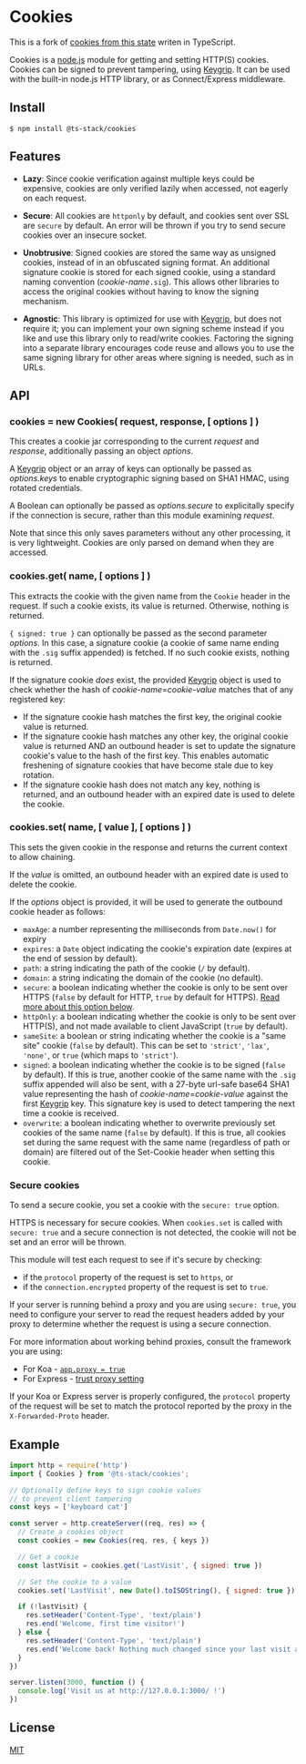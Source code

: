 Cookies
=======

This is a fork of [cookies from this state](https://github.com/pillarjs/cookies/tree/d211162) writen in TypeScript.

Cookies is a [node.js](http://nodejs.org/) module for getting and setting HTTP(S) cookies. Cookies can be signed to prevent tampering, using [Keygrip](https://www.npmjs.com/package/keygrip). It can be used with the built-in node.js HTTP library, or as Connect/Express middleware.

## Install

```
$ npm install @ts-stack/cookies
```

## Features

* **Lazy**: Since cookie verification against multiple keys could be expensive, cookies are only verified lazily when accessed, not eagerly on each request.

* **Secure**: All cookies are `httponly` by default, and cookies sent over SSL are `secure` by default. An error will be thrown if you try to send secure cookies over an insecure socket.

* **Unobtrusive**: Signed cookies are stored the same way as unsigned cookies, instead of in an obfuscated signing format. An additional signature cookie is stored for each signed cookie, using a standard naming convention (_cookie-name_`.sig`). This allows other libraries to access the original cookies without having to know the signing mechanism.

* **Agnostic**: This library is optimized for use with [Keygrip](https://www.npmjs.com/package/keygrip), but does not require it; you can implement your own signing scheme instead if you like and use this library only to read/write cookies. Factoring the signing into a separate library encourages code reuse and allows you to use the same signing library for other areas where signing is needed, such as in URLs.

## API

### cookies = new Cookies( request, response, [ options ] )

This creates a cookie jar corresponding to the current _request_ and _response_, additionally passing an object _options_.

A [Keygrip](https://www.npmjs.com/package/keygrip) object or an array of keys can optionally be passed as _options.keys_ to enable cryptographic signing based on SHA1 HMAC, using rotated credentials.

A Boolean can optionally be passed as _options.secure_ to explicitally specify if the connection is secure, rather than this module examining _request_.

Note that since this only saves parameters without any other processing, it is very lightweight. Cookies are only parsed on demand when they are accessed.

### cookies.get( name, [ options ] )

This extracts the cookie with the given name from the `Cookie` header in the request. If such a cookie exists, its value is returned. Otherwise, nothing is returned.

`{ signed: true }` can optionally be passed as the second parameter _options_. In this case, a signature cookie (a cookie of same name ending with the `.sig` suffix appended) is fetched. If no such cookie exists, nothing is returned.

If the signature cookie _does_ exist, the provided [Keygrip](https://www.npmjs.com/package/keygrip) object is used to check whether the hash of _cookie-name_=_cookie-value_ matches that of any registered key:

* If the signature cookie hash matches the first key, the original cookie value is returned.
* If the signature cookie hash matches any other key, the original cookie value is returned AND an outbound header is set to update the signature cookie's value to the hash of the first key. This enables automatic freshening of signature cookies that have become stale due to key rotation.
* If the signature cookie hash does not match any key, nothing is returned, and an outbound header with an expired date is used to delete the cookie.

### cookies.set( name, [ value ], [ options ] )

This sets the given cookie in the response and returns the current context to allow chaining.

If the _value_ is omitted, an outbound header with an expired date is used to delete the cookie.

If the _options_ object is provided, it will be used to generate the outbound cookie header as follows:

* `maxAge`: a number representing the milliseconds from `Date.now()` for expiry
* `expires`: a `Date` object indicating the cookie's expiration date (expires at the end of session by default).
* `path`: a string indicating the path of the cookie (`/` by default).
* `domain`: a string indicating the domain of the cookie (no default).
* `secure`: a boolean indicating whether the cookie is only to be sent over HTTPS (`false` by default for HTTP, `true` by default for HTTPS). [Read more about this option below](#secure-cookies).
* `httpOnly`: a boolean indicating whether the cookie is only to be sent over HTTP(S), and not made available to client JavaScript (`true` by default).
* `sameSite`: a boolean or string indicating whether the cookie is a "same site" cookie (`false` by default). This can be set to `'strict'`, `'lax'`, `'none'`, or `true` (which maps to `'strict'`).
* `signed`: a boolean indicating whether the cookie is to be signed (`false` by default). If this is true, another cookie of the same name with the `.sig` suffix appended will also be sent, with a 27-byte url-safe base64 SHA1 value representing the hash of _cookie-name_=_cookie-value_ against the first [Keygrip](https://www.npmjs.com/package/keygrip) key. This signature key is used to detect tampering the next time a cookie is received.
* `overwrite`: a boolean indicating whether to overwrite previously set cookies of the same name (`false` by default). If this is true, all cookies set during the same request with the same name (regardless of path or domain) are filtered out of the Set-Cookie header when setting this cookie.

### Secure cookies

To send a secure cookie, you set a cookie with the `secure: true` option.

HTTPS is necessary for secure cookies. When `cookies.set` is called with `secure: true` and a secure connection is not detected, the cookie will not be set and an error will be thrown.

This module will test each request to see if it's secure by checking:

* if the `protocol` property of the request is set to `https`, or
* if the `connection.encrypted` property of the request is set to `true`.

If your server is running behind a proxy and you are using `secure: true`, you need to configure your server to read the request headers added by your proxy to determine whether the request is using a secure connection.

For more information about working behind proxies, consult the framework you are using:

* For Koa - [`app.proxy = true`](http://koajs.com/#settings)
* For Express - [trust proxy setting](http://expressjs.com/en/4x/api.html#trust.proxy.options.table)

If your Koa or Express server is properly configured, the `protocol` property of the request will be set to match the protocol reported by the proxy in the `X-Forwarded-Proto` header.

## Example

```js
import http = require('http')
import { Cookies } from '@ts-stack/cookies';

// Optionally define keys to sign cookie values
// to prevent client tampering
const keys = ['keyboard cat']

const server = http.createServer((req, res) => {
  // Create a cookies object
  const cookies = new Cookies(req, res, { keys })

  // Get a cookie
  const lastVisit = cookies.get('LastVisit', { signed: true })

  // Set the cookie to a value
  cookies.set('LastVisit', new Date().toISOString(), { signed: true })

  if (!lastVisit) {
    res.setHeader('Content-Type', 'text/plain')
    res.end('Welcome, first time visitor!')
  } else {
    res.setHeader('Content-Type', 'text/plain')
    res.end('Welcome back! Nothing much changed since your last visit at ' + lastVisit + '.')
  }
})

server.listen(3000, function () {
  console.log('Visit us at http://127.0.0.1:3000/ !')
})
```

## License

[MIT](LICENSE)

[npm-image]: https://img.shields.io/npm/v/cookies.svg
[npm-url]: https://npmjs.org/package/cookies
[coveralls-image]: https://img.shields.io/coveralls/pillarjs/cookies/master.svg
[coveralls-url]: https://coveralls.io/r/pillarjs/cookies?branch=master
[downloads-image]: https://img.shields.io/npm/dm/cookies.svg
[downloads-url]: https://npmjs.org/package/cookies
[node-version-image]: https://img.shields.io/node/v/cookies.svg
[node-version-url]: https://nodejs.org/en/download/
[travis-image]: https://img.shields.io/travis/pillarjs/cookies/master.svg
[travis-url]: https://travis-ci.org/pillarjs/cookies
